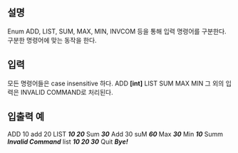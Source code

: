 

## 설명
Enum ADD, LIST, SUM, MAX, MIN, INVCOM 등을 통해 
입력 명령어를 구분한다.
구분한 명령어에 맞는 동작을 한다.

## **입력**

모든 명령어들은 case insensitive 하다.
ADD **[int]**
LIST
SUM
MAX
MIN
그 외의 입력은 INVALID COMMAND로 처리된다.

## **입출력 예**

ADD 10
add 20
LIST
***10 20***
Sum
***30***
Add 30
suM
 ***60***
Max
***30***
Min
***10***
Summ
***Invalid Command***
list
***10  20 30***
Quit
***Bye!***
